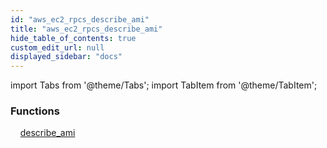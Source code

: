 ```yaml
---
id: "aws_ec2_rpcs_describe_ami"
title: "aws_ec2_rpcs_describe_ami"
hide_table_of_contents: true
custom_edit_url: null
displayed_sidebar: "docs"
---
```


import Tabs from '@theme/Tabs';
import TabItem from '@theme/TabItem';

<Tabs>
  <TabItem value="Components" label="Components" default>

### Functions
    [describe_ami](../../aws/tables/aws_ec2_rpcs_describe_ami.DescribeAmiRpc)

</TabItem>
  <TabItem value="Code examples" label="Code examples">

</TabItem>
</Tabs>
